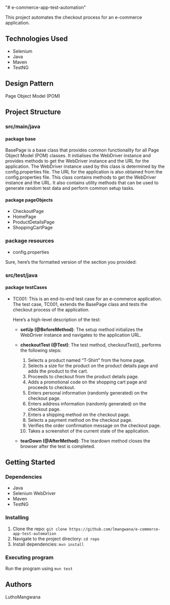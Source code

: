 "# e-commerce-app-test-automation"

This project automates the checkout process for an e-commerce application.

## Technologies Used

- Selenium
- Java
- Maven
- TestNG

## Design Pattern

Page Object Model (POM)

## Project Structure

### src/main/java

#### package base

BasePage is a base class that provides common functionality for all Page Object Model (POM) classes. It initialises the WebDriver instance and provides methods to get the WebDriver instance and the URL for the application. The WebDriver instance used by this class is determined by the config.properties file. The URL for the application is also obtained from the config.properties file. This class contains methods to get the WebDriver instance and the URL. It also contains utility  methods that can be used to generate random test data and perform common setup tasks. 

#### package pageObjects

- CheckoutPage
- HomePage
- ProductDetailsPage
- ShoppingCartPage

### package resources

- config.properties

Sure, here’s the formatted version of the section you provided:

### src/test/java

#### package testCases

- TC001: This is an end-to-end test case for an e-commerce application.
  The test case, TC001, extends the BasePage class and tests the checkout process of the application.

  Here’s a high-level description of the test:

  - **setUp (@BeforeMethod)**: The setup method initializes the WebDriver instance and navigates to the application URL.

  - **checkoutTest (@Test)**: The test method, checkoutTest(), performs the following steps:
    1. Selects a product named “T-Shirt” from the home page.
    2. Selects a size for the product on the product details page and adds the product to the cart.
    3. Proceeds to checkout from the product details page.
    4. Adds a promotional code on the shopping cart page and proceeds to checkout.
    5. Enters personal information (randomly generated) on the checkout page.
    6. Enters address information (randomly generated) on the checkout page.
    7. Enters a shipping method on the checkout page.
    8. Selects a payment method on the checkout page.
    9. Verifies the order confirmation message on the checkout page.
    10. Takes a screenshot of the current state of the application.

  - **tearDown (@AfterMethod)**: The teardown method closes the browser after the test is completed.
## Getting Started

### Dependencies

- Java
- Selenium WebDriver
- Maven
- TestNG

### Installing

1. Clone the repo: `git clone https://github.com/lmangwana/e-commerce-app-test-automation`
2. Navigate to the project directory: `cd repo`
3. Install dependencies: `mvn install`

### Executing program

Run the program using `mvn test`

## Authors

LuthoMangwana

